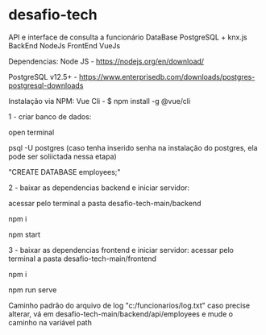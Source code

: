 # desafio-tech

API e interface de consulta a funcionário
DataBase PostgreSQL + knx.js
BackEnd NodeJs
FrontEnd VueJs


Dependencias:
Node JS - https://nodejs.org/en/download/

PostgreSQL v12.5+ - https://www.enterprisedb.com/downloads/postgres-postgresql-downloads

Instalação via NPM:
Vue Cli - $ npm install -g @vue/cli

1 - criar banco de dados:

open terminal

psql -U postgres (caso tenha inserido senha na instalação do postgres, ela pode ser soliictada nessa etapa)

"CREATE DATABASE employees;"

2 - baixar as dependencias backend e iniciar servidor:

acessar pelo terminal a pasta desafio-tech-main/backend

npm i

npm start

3 - baixar as dependencias frontend e iniciar servidor:
acessar pelo terminal a pasta desafio-tech-main/frontend

npm i

npm run serve

Caminho padrão do arquivo de log "c:/funcionarios/log.txt" caso precise alterar, vá em desafio-tech-main/backend/api/employees e mude o caminho na variável path
